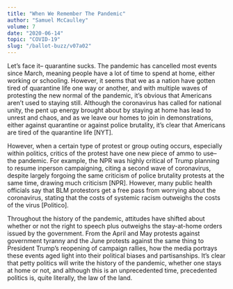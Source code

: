 ```yaml
---
title: "When We Remember The Pandemic"
author: "Samuel McCaulley"
volume: 7
date: "2020-06-14"
topic: "COVID-19"
slug: "/ballot-buzz/v07a02"
---
```


Let’s face it– quarantine sucks. The pandemic has cancelled most events since March, meaning people have a lot of time to spend at home, either working or schooling. However, it seems that we as a nation have gotten tired of quarantine life one way or another, and with multiple waves of protesting the new normal of the pandemic, it’s obvious that Americans aren’t used to staying still. Although the coronavirus has called for national unity, the pent up energy brought about by staying at home has lead to unrest and chaos, and as we leave our homes to join in demonstrations, either against quarantine or against police brutality, it’s clear that Americans are tired of the quarantine life [NYT].

However, when a certain type of protest or group outing occurs, especially within politics, critics of the protest have one new piece of ammo to use– the pandemic. For example, the NPR was highly critical of Trump planning to resume inperson campaigning, citing a second wave of coronavirus, despite largely forgoing the same criticism of police brutality protests at the same time, drawing much criticism [NPR]. However, many public health officials say that BLM protestors get a free pass from worrying about the coronavirus, stating that the costs of systemic racism outweighs the costs of the virus [Politico].

Throughout the history of the pandemic, attitudes have shifted about whether or not the right to speech plus outweighs the stay-at-home orders issued by the government. From the April and May protests against government tyranny and the June protests against the same thing to President Trump’s reopening of campaign rallies, how the media portrays these events aged light into their political biases and partisanships. It’s clear that petty politics will write the history of the pandemic, whether one stays at home or not, and although this is an unprecedented time, precedented politics is, quite literally, the law of the land.